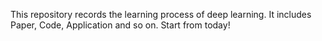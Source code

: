 This repository records the learning process of deep learning. It includes Paper, Code, Application and so on. Start from today!
